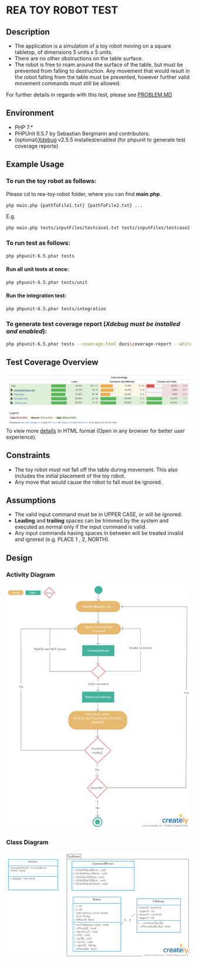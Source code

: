 # REA TOY ROBOT TEST

## Description

- The application is a simulation of a toy robot moving on a square tabletop,
  of dimensions 5 units x 5 units.
- There are no other obstructions on the table surface.
- The robot is free to roam around the surface of the table, but must be
  prevented from falling to destruction. Any movement that would result in the
  robot falling from the table must be prevented, however further valid
  movement commands must still be allowed.

For further details in regards with this test, please see [PROBLEM.MD]


## Environment
- PHP 7.*
- PHPUnit 6.5.7 by Sebastian Bergmann and contributors.
- (optional)[Xdebug] v2.5.5 installed/enabled (for phpunit to generate test coverage reports)

## Example Usage
### To run the toy robot as follows:
Please cd to rea-toy-robot folder, where you can find **main.php**.

```sh
php main.php {pathToFile1.txt} {pathToFile2.txt} ...
```
E.g.
```sh
php main.php tests/inputFiles/testcase1.txt tests/inputFiles/testcase2.txt
```

### To run test as follows:
```sh
php phpunit-6.5.phar tests
```

#### Run all unit tests at once:
```sh
php phpunit-6.5.phar tests/unit
```

#### Run the integration test:
```sh
php phpunit-6.5.phar tests/integration
```

### To generate test coverage report (*Xdebug must be installed and enabled*):
```sh
php phpunit-6.5.phar tests --coverage-html docs\coverage-report --whitelist=app
```

## Test Coverage Overview
![Test Coverage Overview](https://github.com/pch4115209/rea-toy-robot/blob/master/docs/coverage-report/Coverage%20Overview.PNG)
To view more [details] in HTML format (Open in any browser for better user experience).


## Constraints 
- The toy robot must not fall off the table during movement. This also
  includes the initial placement of the toy robot.
- Any move that would cause the robot to fall must be ignored.


## Assumptions
- The valid input command must be in UPPER CASE, or will be ignored.
- **Leading** and **trailing** spaces can be trimmed by the system and executed as normal only if the input command is valid.
- Any input commands having spaces in between will be treated invalid and ignored (e.g. PLACE 1 ,  2, NORTH).


## Design
### Activity Diagram
![Activity Diagram for Toy Robot](https://github.com/pch4115209/rea-toy-robot/blob/master/docs/UML/Toy%20Robot%20Activity%20Diagrams%20v1.png)

### Class Diagram
![Class Diagram for Toy Robot](https://github.com/pch4115209/rea-toy-robot/blob/master/docs/UML/Toy%20Robot%20Class%20Diagrams%20v1.1.png)




[//]: # (These are reference links used in the body of this note and get stripped out when the markdown processor does its job.)

[PROBLEM.MD]: <https://github.com/pch4115209/rea-toy-robot/blob/master/PROBLEM.md>
[Xdebug]: <https://xdebug.org/docs/install>
[details]: <https://github.com/pch4115209/rea-toy-robot/tree/master/docs/coverage-report>